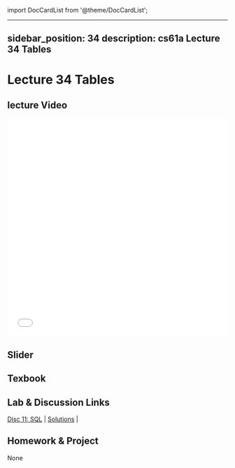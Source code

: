 import DocCardList from '@theme/DocCardList';

---
sidebar_position: 34
description: cs61a  Lecture 34 Tables
---
# Lecture 34 Tables
## lecture Video

<iframe src="//player.bilibili.com/player.html?aid=277746636&bvid=BV17c411f78k&cid=1311465503&p=1&high_quality=1&danmaku=0" scrolling="no" border="0" frameborder="no" framespacing="0" allowfullscreen="true" allowfullscreen="allowfullscreen" width="100%" height="500" scrolling="no" frameborder="0" sandbox="allow-top-navigation allow-same-origin allow-forms allow-scripts"> </iframe>

## Slider

## Texbook


## Lab & Discussion Links
[Disc 11: SQL](./dis/disc11.md) | [Solutions](./dis/sol-disc11.md) | 

## Homework & Project
None


<DocCardList />
